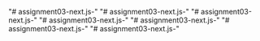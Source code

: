 "# assignment03-next.js-" 
"# assignment03-next.js-" 
"# assignment03-next.js-" 
"# assignment03-next.js-" 
"# assignment03-next.js-" 
"# assignment03-next.js-" 
"# assignment03-next.js-" 
